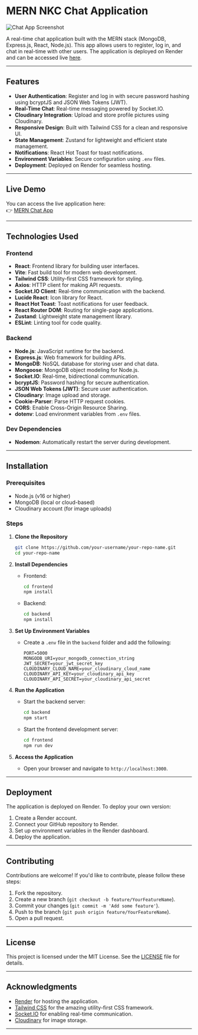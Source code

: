 # MERN NKC Chat Application

![Chat App Screenshot](https://res.cloudinary.com/dsjbd8hqv/image/upload/v1739963359/nkc_chat_app_screenshot_ucx7gk.png)

A real-time chat application built with the MERN stack (MongoDB, Express.js, React, Node.js). This app allows users to register, log in, and chat in real-time with other users. The application is deployed on Render and can be accessed live [here](https://mern-nkc-chat-app.onrender.com/login).

---

## Features

- **User Authentication**: Register and log in with secure password hashing using bcryptJS and JSON Web Tokens (JWT).
- **Real-Time Chat**: Real-time messaging powered by Socket.IO.
- **Cloudinary Integration**: Upload and store profile pictures using Cloudinary.
- **Responsive Design**: Built with Tailwind CSS for a clean and responsive UI.
- **State Management**: Zustand for lightweight and efficient state management.
- **Notifications**: React Hot Toast for toast notifications.
- **Environment Variables**: Secure configuration using `.env` files.
- **Deployment**: Deployed on Render for seamless hosting.

---

## Live Demo

You can access the live application here:  
👉 [MERN Chat App](https://mern-nkc-chat-app.onrender.com/login)

---

## Technologies Used

### Frontend

- **React**: Frontend library for building user interfaces.
- **Vite**: Fast build tool for modern web development.
- **Tailwind CSS**: Utility-first CSS framework for styling.
- **Axios**: HTTP client for making API requests.
- **Socket.IO Client**: Real-time communication with the backend.
- **Lucide React**: Icon library for React.
- **React Hot Toast**: Toast notifications for user feedback.
- **React Router DOM**: Routing for single-page applications.
- **Zustand**: Lightweight state management library.
- **ESLint**: Linting tool for code quality.

### Backend

- **Node.js**: JavaScript runtime for the backend.
- **Express.js**: Web framework for building APIs.
- **MongoDB**: NoSQL database for storing user and chat data.
- **Mongoose**: MongoDB object modeling for Node.js.
- **Socket.IO**: Real-time, bidirectional communication.
- **bcryptJS**: Password hashing for secure authentication.
- **JSON Web Tokens (JWT)**: Secure user authentication.
- **Cloudinary**: Image upload and storage.
- **Cookie-Parser**: Parse HTTP request cookies.
- **CORS**: Enable Cross-Origin Resource Sharing.
- **dotenv**: Load environment variables from `.env` files.

### Dev Dependencies

- **Nodemon**: Automatically restart the server during development.

---

## Installation

### Prerequisites

- Node.js (v16 or higher)
- MongoDB (local or cloud-based)
- Cloudinary account (for image uploads)

### Steps

1. **Clone the Repository**

   ```bash
   git clone https://github.com/your-username/your-repo-name.git
   cd your-repo-name
   ```

2. **Install Dependencies**

   - Frontend:
     ```bash
     cd frontend
     npm install
     ```
   - Backend:
     ```bash
     cd backend
     npm install
     ```

3. **Set Up Environment Variables**

   - Create a `.env` file in the `backend` folder and add the following:
     ```env
     PORT=5000
     MONGODB_URI=your_mongodb_connection_string
     JWT_SECRET=your_jwt_secret_key
     CLOUDINARY_CLOUD_NAME=your_cloudinary_cloud_name
     CLOUDINARY_API_KEY=your_cloudinary_api_key
     CLOUDINARY_API_SECRET=your_cloudinary_api_secret
     ```

4. **Run the Application**

   - Start the backend server:
     ```bash
     cd backend
     npm start
     ```
   - Start the frontend development server:
     ```bash
     cd frontend
     npm run dev
     ```

5. **Access the Application**
   - Open your browser and navigate to `http://localhost:3000`.

---

## Deployment

The application is deployed on Render. To deploy your own version:

1. Create a Render account.
2. Connect your GitHub repository to Render.
3. Set up environment variables in the Render dashboard.
4. Deploy the application.

---

## Contributing

Contributions are welcome! If you'd like to contribute, please follow these steps:

1. Fork the repository.
2. Create a new branch (`git checkout -b feature/YourFeatureName`).
3. Commit your changes (`git commit -m 'Add some feature'`).
4. Push to the branch (`git push origin feature/YourFeatureName`).
5. Open a pull request.

---

## License

This project is licensed under the MIT License. See the [LICENSE](LICENSE) file for details.

---

## Acknowledgments

- [Render](https://render.com) for hosting the application.
- [Tailwind CSS](https://tailwindcss.com) for the amazing utility-first CSS framework.
- [Socket.IO](https://socket.io) for enabling real-time communication.
- [Cloudinary](https://cloudinary.com) for image storage.

---
